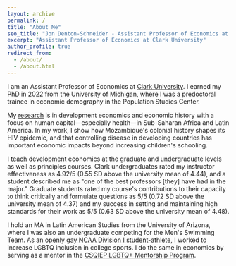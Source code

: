 ```yaml
---
layout: archive
permalink: /
title: "About Me"
seo_title: "Jon Denton-Schneider - Assistant Professor of Economics at Clark University"
excerpt: "Assistant Professor of Economics at Clark University"
author_profile: true
redirect_from: 
  - /about/
  - /about.html
---
```


<p>
I am an Assistant Professor of Economics at <a href="https://www.clarku.edu/departments/economics/">Clark University</a>. I earned my PhD in 2022 from the University of Michigan, where I was a predoctoral trainee in economic demography in the Population Studies Center.
</p>

<p>
My <a href="https://jondentonschneider.com/research">research</a> is in development economics and economic history with a focus on human capital&mdash;especially health&mdash;in Sub-Saharan Africa and Latin America. In my work, I show how Mozambique's colonial history shapes its HIV epidemic, and that controlling disease in developing countries has important economic impacts beyond increasing children's schooling.
</p>

<p>
I <a href="https://jondentonschneider.com/teaching">teach</a> development economics at the graduate and undergraduate levels as well as principles courses. Clark undergraduates rated my instructor effectiveness as 4.92/5 (0.55 SD above the university mean of 4.44), and a student described me as "one of the best professors [they] have had in the major." Graduate students rated my course's contributions to their capacity to think critically and formulate questions as 5/5 (0.72 SD above the university mean of 4.37) and my success in setting and maintaining high standards for their work as 5/5 (0.63 SD above the university mean of 4.48).
</p>
    
<p>
I hold an MA in Latin American Studies from the University of Arizona, where I was also an undergraduate competing for the Men's Swimming Team. As an <a href="https://jondentonschneider.com/personal">openly gay NCAA Division I student-athlete</a>, I worked to increase LGBTQ inclusion in college sports. I do the same in economics by serving as a mentor in the <a href="https://sites.google.com/view/csqiep-mentoring">CSQIEP LGBTQ+ Mentorship Program</a>.
</p>
